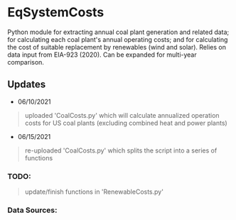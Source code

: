 # EqSystemCosts

Python module for extracting annual coal plant generation and related data; for calculating each coal plant's annual operating costs; and for calculating the cost of suitable replacement by renewables (wind and solar). Relies on data input from EIA-923 (2020). Can be expanded for multi-year comparison. 

## Updates
* 06/10/2021
> uploaded 'CoalCosts.py' which will calculate annualized operation costs for US coal plants (excluding combined heat and power plants)

* 06/15/2021
> re-uploaded 'CoalCosts.py' which splits the script into a series of functions 

### TODO: 

> update/finish functions in 'RenewableCosts.py'

### Data Sources:
